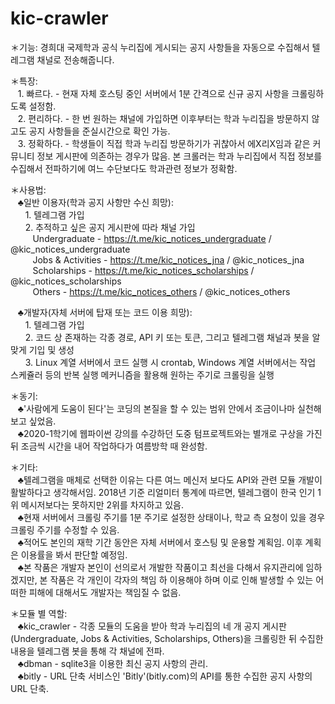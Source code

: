 # kic-crawler
＊기능: 경희대 국제학과 공식 누리집에 게시되는 공지 사항들을 자동으로 수집해서 텔레그램 채널로 전송해줍니다.<br>

＊특장:<br>
&nbsp;&nbsp;&nbsp;1. 빠르다. - 현재 자체 호스팅 중인 서버에서 1분 간격으로 신규 공지 사항을 크롤링하도록 설정함.<br>
&nbsp;&nbsp;&nbsp;2. 편리하다. - 한 번 원하는 채널에 가입하면 이후부터는 학과 누리집을 방문하지 않고도 공지 사항들을 준실시간으로 확인 가능.<br>
&nbsp;&nbsp;&nbsp;3. 정확하다. - 학생들이 직접 학과 누리집 방문하기가 귀찮아서 에X리X임과 같은 커뮤니티 정보 게시판에 의존하는 경우가 많음. 본 크롤러는 학과 누리집에서 직접 정보를 수집해서 전파하기에 여느 수단보다도 학과관련 정보가 정확함.<br>

＊사용법:<br>
   &nbsp;&nbsp;&nbsp;♣일반 이용자(학과 공지 사항만 수신 희망):<br>
      &nbsp;&nbsp;&nbsp;&nbsp;&nbsp;&nbsp;1. 텔레그램 가입<br>
      &nbsp;&nbsp;&nbsp;&nbsp;&nbsp;&nbsp;2. 추적하고 싶은 공지 게시판에 따라 채널 가입<br>
         &nbsp;&nbsp;&nbsp;&nbsp;&nbsp;&nbsp;&nbsp;&nbsp;&nbsp;Undergraduate - https://t.me/kic_notices_undergraduate  /  @kic_notices_undergraduate<br>
         &nbsp;&nbsp;&nbsp;&nbsp;&nbsp;&nbsp;&nbsp;&nbsp;&nbsp;Jobs & Activities - https://t.me/kic_notices_jna  /  @kic_notices_jna<br>
         &nbsp;&nbsp;&nbsp;&nbsp;&nbsp;&nbsp;&nbsp;&nbsp;&nbsp;Scholarships - https://t.me/kic_notices_scholarships  /  @kic_notices_scholarships<br>
         &nbsp;&nbsp;&nbsp;&nbsp;&nbsp;&nbsp;&nbsp;&nbsp;&nbsp;Others - https://t.me/kic_notices_others  / @kic_notices_others<br>
     
   &nbsp;&nbsp;&nbsp;♣개발자(자체 서버에 탑재 또는 코드 이용 희망):<br>
      &nbsp;&nbsp;&nbsp;&nbsp;&nbsp;&nbsp;1. 텔레그램 가입<br>
      &nbsp;&nbsp;&nbsp;&nbsp;&nbsp;&nbsp;2. 코드 상 존재하는 각종 경로, API 키 또는 토큰, 그리고 텔레그램 채널과 봇을 알맞게 기입 및 생성<br>
      &nbsp;&nbsp;&nbsp;&nbsp;&nbsp;&nbsp;3. Linux 계열 서버에서 코드 실행 시 crontab, Windows 계열 서버에서는 작업 스케쥴러 등의 반복 실행 메커니즘을 활용해 원하는 주기로 크롤링을 실행<br>

＊동기:<br>
&nbsp;&nbsp;&nbsp;♣'사람에게 도움이 된다'는 코딩의 본질을 할 수 있는 범위 안에서 조금이나마 실천해보고 싶었음.<br>
&nbsp;&nbsp;&nbsp;♣2020-1학기에 웹파이썬 강의를 수강하던 도중 텀프로젝트와는 별개로 구상을 가진 뒤 조금씩 시간을 내어 작업하다가 여름방학 때 완성함.<br>

＊기타:<br>
&nbsp;&nbsp;&nbsp;♣텔레그램을 매체로 선택한 이유는 다른 여느 메신저 보다도 API와 관련 모듈 개발이 활발하다고 생각해서임. 2018년 기준 리얼미터 통계에 따르면, 텔레그램이 한국 인기 1위 메시저보다는 못하지만 2위를 차지하고 있음.<br>
&nbsp;&nbsp;&nbsp;♣현재 서버에서 크롤링 주기를 1분 주기로 설정한 상태이나, 학교 측 요청이 있을 경우 크롤링 주기를 수정할 수 있음.<br>
&nbsp;&nbsp;&nbsp;♣적어도 본인의 재학 기간 동안은 자체 서버에서 호스팅 및 운용할 계획임. 이후 계획은 이용률을 봐서 판단할 예정임.<br>
&nbsp;&nbsp;&nbsp;♣본 작품은 개발자 본인이 선의로서 개발한 작품이고 최선을 다해서 유지관리에 임하겠지만, 본 작품은 각 개인이 각자의 책임 하 이용해야 하며 이로 인해 발생할 수 있는 어떠한 피해에 대해서도 개발자는 책임질 수 없음.<br>


＊모듈 별 역할:<br>
   &nbsp;&nbsp;&nbsp;♣kic_crawler - 각종 모듈의 도움을 받아 학과 누리집의 네 개 공지 게시판(Undergraduate, Jobs & Activities, Scholarships, Others)을 크롤링한 뒤 수집한 내용을 텔레그램 봇을 통해 각 채널에 전파.<br>
   &nbsp;&nbsp;&nbsp;♣dbman - sqlite3을 이용한 최신 공지 사항의 관리.<br>
   &nbsp;&nbsp;&nbsp;♣bitly - URL 단축 서비스인 'Bitly'(bitly.com)의 API를 통한 수집한 공지 사항의 URL 단축.<br>
